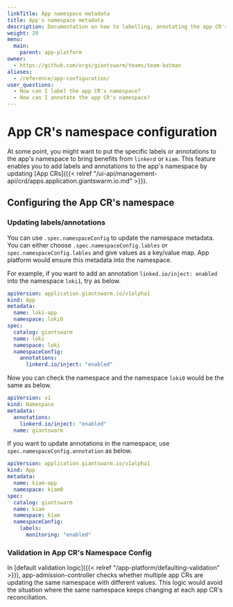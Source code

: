 ```yaml
---
linkTitle: App namespace metadata
title: App's namespace metadata
description: Documentation on how to labelling, annotating the app CR's namespace
weight: 20
menu:
  main:
    parent: app-platform
owner:
  - https://github.com/orgs/giantswarm/teams/team-batman
aliases:
  - /reference/app-configuration/
user_questions:
  - How can I label the app CR's namespace?
  - How can I annotate the app CR's namespace?
---
```


# App CR's namespace configuration

At some point, you might want to put the specific labels or annotations to the app's namespace to bring benefits from `linkerd` or `kiam`.
This feature enables you to add labels and annotations to the app's namespace by updating [App CRs]({{< relref "/ui-api/management-api/crd/apps.application.giantswarm.io.md" >}}).

## Configuring the App CR's namespace

### Updating labels/annotations

You can use `.spec.namespaceConfig` to update the namespace metadata. You can either choose `.spec.namespaceConfig.lables` or
`spec.namespaceConfig.lables` and give values as a key/value map. App platform would ensure this metadata into the namespace.

For example, if you want to add an annotation `linked.io/inject: enabled` into the namespace `loki1`, try as below.

```yaml
apiVersion: application.giantswarm.io/v1alpha1
kind: App
metadata:
  name: loki-app
  namespace: loki0
spec:
  catalog: giantswarm
  name: loki
  namespace: loki
  namespaceConfig:
    annotations:
      linkerd.io/inject: "enabled"
```

Now you can check the namespace and the namespace `loki0` would be the same as below.

```yaml
apiVersion: v1
kind: Namespace
metadata:
  annotations:
    linkerd.io/inject: "enabled"
  name: giantswarm
```

If you want to update annotations in the namespace, use `spec.namespaceConfig.annotation` as below.

```yaml
apiVersion: application.giantswarm.io/v1alpha1
kind: App
metadata:
  name: kiam-app
  namespace: kiam0
spec:
  catalog: giantswarm
  name: kiam
  namespace: kiam
  namespaceConfig:
    labels:
      monitoring: "enabled"
```

### Validation in App CR's Namespace Config

In [default validation logic]({{< relref "/app-platform/defaulting-validation" >}}), app-admission-controller checks whether multiple app CRs are updating the same namespace
with different values. This logic would avoid the situation where the same namespace keeps changing at each app CR's reconciliation.
